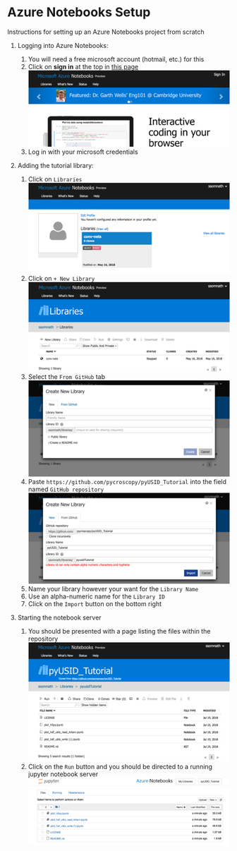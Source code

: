 # Azure Notebooks Setup

Instructions for setting up an Azure Notebooks project from scratch

1.  Logging into Azure Notebooks:

    1.  You will need a free microsoft account (hotmail, etc.)
        for this
    2.  Click on **sign in** at the top in [this
        page](https://notebooks.azure.com)
        ![Azure login page](./azure_screenshots/0.png)
    3. Log in with your microsoft credentials
2.  Adding the tutorial library:

    1.  Click on `Libraries`
        ![Libraries page](./azure_screenshots/1.png)
    2.  Click on `+ New Library`
        ![Libraries page 2](./azure_screenshots/2.png)
    3.  Select the `From GitHub` tab
        ![Adding library](./azure_screenshots/3.png)
    4.  Paste `https://github.com/pycroscopy/pyUSID_Tutorial`
        into the field named `GitHub repository`
        ![GitHub library](./azure_screenshots/4.png)
    5.  Name your library however your want for the
        `Library Name`
    6.  Use an alpha-numeric name for the `Library ID`
    7. Click on the `Import` button on the bottom right
    
3.  Starting the notebook server

    1.  You should be presented with a page listing the files
        within the repository
        ![Library added](./azure_screenshots/5.png)
    2.  Click on the `Run` button and you should be directed to a running jupyter notebook server
        ![Run library](./azure_screenshots/6.png)
